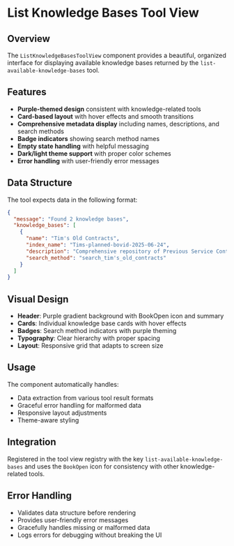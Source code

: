 # List Knowledge Bases Tool View

## Overview
The `ListKnowledgeBasesToolView` component provides a beautiful, organized interface for displaying available knowledge bases returned by the `list-available-knowledge-bases` tool.

## Features
- **Purple-themed design** consistent with knowledge-related tools
- **Card-based layout** with hover effects and smooth transitions
- **Comprehensive metadata display** including names, descriptions, and search methods
- **Badge indicators** showing search method names
- **Empty state handling** with helpful messaging
- **Dark/light theme support** with proper color schemes
- **Error handling** with user-friendly error messages

## Data Structure
The tool expects data in the following format:
```json
{
  "message": "Found 2 knowledge bases",
  "knowledge_bases": [
    {
      "name": "Tim's Old Contracts",
      "index_name": "Tims-planned-bovid-2025-06-24",
      "description": "Comprehensive repository of Previous Service Contracts...",
      "search_method": "search_tim's_old_contracts"
    }
  ]
}
```

## Visual Design
- **Header**: Purple gradient background with BookOpen icon and summary
- **Cards**: Individual knowledge base cards with hover effects
- **Badges**: Search method indicators with purple theming
- **Typography**: Clear hierarchy with proper spacing
- **Layout**: Responsive grid that adapts to screen size

## Usage
The component automatically handles:
- Data extraction from various tool result formats
- Graceful error handling for malformed data
- Responsive layout adjustments
- Theme-aware styling

## Integration
Registered in the tool view registry with the key `list-available-knowledge-bases` and uses the `BookOpen` icon for consistency with other knowledge-related tools.

## Error Handling
- Validates data structure before rendering
- Provides user-friendly error messages
- Gracefully handles missing or malformed data
- Logs errors for debugging without breaking the UI 